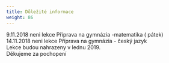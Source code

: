 ```yaml
---
title: Důležité informace
weight: 86
---
```

9.11.2018 neni lekce Příprava na gymnázia -matematika ( pátek)\
14.11.2018 neni lekce Příprava na gymnázia - český jazyk\
Lekce budou nahrazeny v lednu 2019.\
Děkujeme za pochopení
